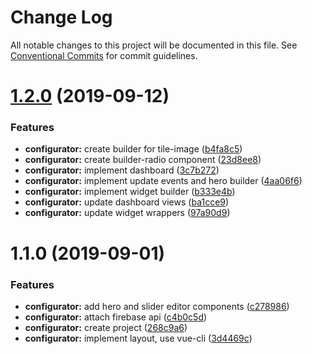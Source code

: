# Change Log

All notable changes to this project will be documented in this file. See [Conventional Commits](https://conventionalcommits.org) for commit guidelines.

# [1.2.0](https://github.com/loyaltycorp/manage-v2-frontend/compare/@loyaltycorp/configurator@1.1.0...@loyaltycorp/configurator@1.2.0) (2019-09-12)

### Features

- **configurator:** create builder for tile-image ([b4fa8c5](https://github.com/loyaltycorp/manage-v2-frontend/commit/b4fa8c5))
- **configurator:** create builder-radio component ([23d8ee8](https://github.com/loyaltycorp/manage-v2-frontend/commit/23d8ee8))
- **configurator:** implement dashboard ([3c7b272](https://github.com/loyaltycorp/manage-v2-frontend/commit/3c7b272))
- **configurator:** implement update events and hero builder ([4aa06f6](https://github.com/loyaltycorp/manage-v2-frontend/commit/4aa06f6))
- **configurator:** implement widget builder ([b333e4b](https://github.com/loyaltycorp/manage-v2-frontend/commit/b333e4b))
- **configurator:** update dashboard views ([ba1cce9](https://github.com/loyaltycorp/manage-v2-frontend/commit/ba1cce9))
- **configurator:** update widget wrappers ([97a90d9](https://github.com/loyaltycorp/manage-v2-frontend/commit/97a90d9))

# 1.1.0 (2019-09-01)

### Features

- **configurator:** add hero and slider editor components ([c278986](https://github.com/loyaltycorp/manage-v2-frontend/commit/c278986))
- **configurator:** attach firebase api ([c4b0c5d](https://github.com/loyaltycorp/manage-v2-frontend/commit/c4b0c5d))
- **configurator:** create project ([268c9a6](https://github.com/loyaltycorp/manage-v2-frontend/commit/268c9a6))
- **configurator:** implement layout, use vue-cli ([3d4469c](https://github.com/loyaltycorp/manage-v2-frontend/commit/3d4469c))
